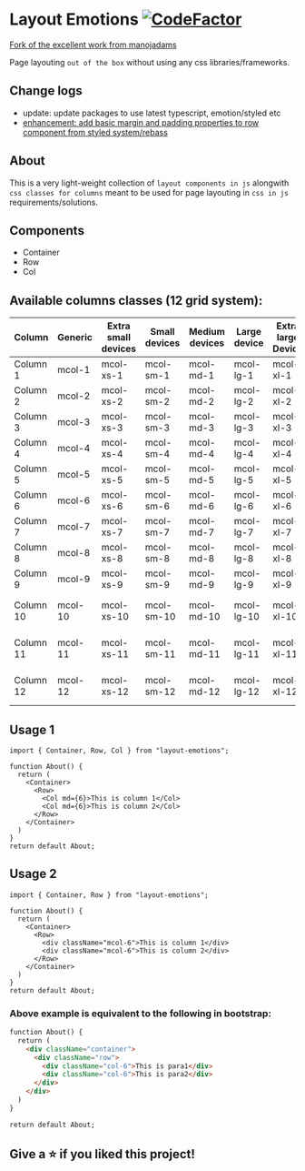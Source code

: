 # Layout Emotions [![CodeFactor](https://www.codefactor.io/repository/github/wearemothership/layout-emotions/badge)](https://www.codefactor.io/repository/github/wearemothership/layout-emotions)

[Fork of the excellent work from manojadams](https://github.com/manojadams/layout-emotions)

Page layouting `out of the box` without using any css libraries/frameworks.

## Change logs
* update: update packages to use latest typescript, emotion/styled etc
* [enhancement: add basic margin and padding properties to row component from styled system/rebass](https://github.com/manojadams/layout-emotions/issues/13)

## About 
This is a very light-weight collection of `layout components in js` alongwith `css classes for columns` meant to be used for page layouting in `css in js` requirements/solutions.

## Components
* Container
* Row
* Col

## Available columns classes (12 grid system):
| Column | Generic | Extra small devices | Small devices | Medium devices | Large device | Extra large Device | Very Large device |
|--------|---------|---------------------|---------------|----------------|--------------|--------------------|-------------------|
| Column 1 | mcol-1 | mcol-xs-1 | mcol-sm-1 | mcol-md-1 | mcol-lg-1 | mcol-xl-1 | mcol-xxl-1 |
| Column 2 | mcol-2 | mcol-xs-2 | mcol-sm-2 | mcol-md-2 | mcol-lg-2 | mcol-xl-2 | mcol-xxl-2 |
| Column 3 | mcol-3 | mcol-xs-3 | mcol-sm-3 | mcol-md-3 | mcol-lg-3 | mcol-xl-3 | mcol-xxl-3 |
| Column 4 | mcol-4 | mcol-xs-4 | mcol-sm-4 | mcol-md-4 | mcol-lg-4 | mcol-xl-4 | mcol-xxl-4 |
| Column 5 | mcol-5 | mcol-xs-5 | mcol-sm-5 | mcol-md-5 | mcol-lg-5 | mcol-xl-5 | mcol-xxl-5 |
| Column 6 | mcol-6 | mcol-xs-6 | mcol-sm-6 | mcol-md-6 | mcol-lg-6 | mcol-xl-6 | mcol-xxl-6 |
| Column 7 | mcol-7 | mcol-xs-7 | mcol-sm-7 | mcol-md-7 | mcol-lg-7 | mcol-xl-7 | mcol-xxl-7 |
| Column 8 | mcol-8 | mcol-xs-8 | mcol-sm-8 | mcol-md-8 | mcol-lg-8 | mcol-xl-8 | mcol-xxl-8 |
| Column 9 | mcol-9 | mcol-xs-9 | mcol-sm-9 | mcol-md-9 | mcol-lg-9 | mcol-xl-9 | mcol-xxl-9 |
| Column 10 | mcol-10 | mcol-xs-10 | mcol-sm-10 | mcol-md-10 | mcol-lg-10 | mcol-xl-10 | mcol-xxl-10 |
| Column 11 | mcol-11 | mcol-xs-11 | mcol-sm-11 | mcol-md-11 | mcol-lg-11 | mcol-xl-11 | mcol-xxl-11 | 
| Column 12 | mcol-12 | mcol-xs-12 | mcol-sm-12 | mcol-md-12 | mcol-lg-12 | mcol-xl-12 | mcol-xxl-12 |
  
## Usage 1

```tsx
import { Container, Row, Col } from "layout-emotions";

function About() {
  return (
    <Container>
      <Row>
        <Col md={6}>This is column 1</Col>
        <Col md={6}>This is column 2</Col>
      </Row>
    </Container>
  )
}
return default About;
```

## Usage 2

```tsx
import { Container, Row } from "layout-emotions";

function About() {
  return (
    <Container>
      <Row>
        <div className="mcol-6">This is column 1</div>
        <div className="mcol-6">This is column 2</div>
      </Row>
    </Container>
  )
}
return default About;
```

### Above example is equivalent to the following in bootstrap:

```html
function About() {
  return (
    <div className="container">
      <div className="row">
        <div className="col-6">This is para1</div>
        <div className="col-6">This is para2</div>
      </div>
    </div>
  )
}

return default About;
```

## Give a ⭐️ if you liked this project!
